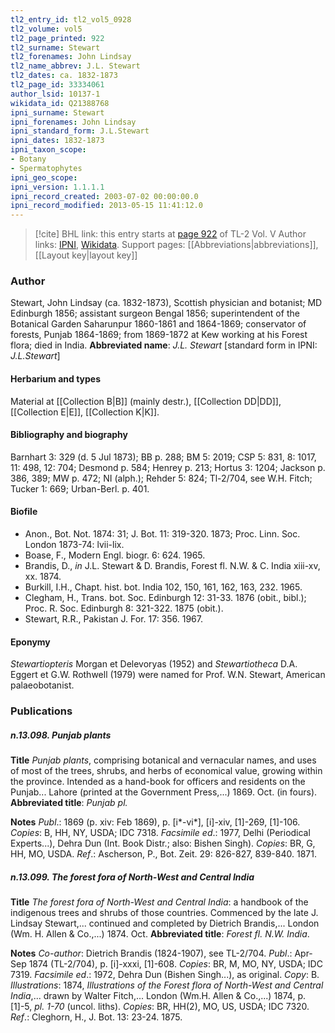 ```yaml
---
tl2_entry_id: tl2_vol5_0928
tl2_volume: vol5
tl2_page_printed: 922
tl2_surname: Stewart
tl2_forenames: John Lindsay
tl2_name_abbrev: J.L. Stewart
tl2_dates: ca. 1832-1873
tl2_page_id: 33334061
author_lsid: 10137-1
wikidata_id: Q21388768
ipni_surname: Stewart
ipni_forenames: John Lindsay
ipni_standard_form: J.L.Stewart
ipni_dates: 1832-1873
ipni_taxon_scope: 
- Botany
- Spermatophytes
ipni_geo_scope: 
ipni_version: 1.1.1.1
ipni_record_created: 2003-07-02 00:00:00.0
ipni_record_modified: 2013-05-15 11:41:12.0
---
```


> [!cite] BHL link: this entry starts at [page 922](https://www.biodiversitylibrary.org/page/33334061) of TL-2 Vol. V
> Author links: [IPNI](https://www.ipni.org/a/10137-1), [Wikidata](https://www.wikidata.org/wiki/Q21388768). Support pages: [[Abbreviations|abbreviations]], [[Layout key|layout key]]

### Author

Stewart, John Lindsay (ca. 1832-1873), Scottish physician and botanist; MD Edinburgh 1856; assistant surgeon Bengal 1856; superintendent of the Botanical Garden Saharunpur 1860-1861 and 1864-1869; conservator of forests, Punjab 1864-1869; from 1869-1872 at Kew working at his Forest flora; died in India. 
**Abbreviated name**: *J.L. Stewart* \[standard form in IPNI: *J.L.Stewart*\]

#### Herbarium and types

Material at [[Collection B|B]] (mainly destr.), [[Collection DD|DD]], [[Collection E|E]], [[Collection K|K]].

#### Bibliography and biography

Barnhart 3: 329 (d. 5 Jul 1873); BB p. 288; BM 5: 2019; CSP 5: 831, 8: 1017, 11: 498, 12: 704; Desmond p. 584; Henrey p. 213; Hortus 3: 1204; Jackson p. 386, 389; MW p. 472; NI (alph.); Rehder 5: 824; Tl-2/704, see W.H. Fitch; Tucker 1: 669; Urban-Berl. p. 401.

#### Biofile

- Anon., Bot. Not. 1874: 31; J. Bot. 11: 319-320. 1873; Proc. Linn. Soc. London 1873-74: lvii-lix.
- Boase, F., Modern Engl. biogr. 6: 624. 1965.
- Brandis, D., *in* J.L. Stewart & D. Brandis, Forest fl. N.W. & C. India xiii-xv, xx. 1874.
- Burkill, I.H., Chapt. hist. bot. India 102, 150, 161, 162, 163, 232. 1965.
- Clegham, H., Trans. bot. Soc. Edinburgh 12: 31-33. 1876 (obit., bibl.); Proc. R. Soc. Edinburgh 8: 321-322. 1875 (obit.).
- Stewart, R.R., Pakistan J. For. 17: 356. 1967.

#### Eponymy

*Stewartiopteris* Morgan et Delevoryas (1952) and *Stewartiotheca* D.A. Eggert et G.W. Rothwell (1979) were named for Prof. W.N. Stewart, American palaeobotanist.

### Publications

##### n.13.098. Punjab plants

**Title**
*Punjab plants*, comprising botanical and vernacular names, and uses of most of the trees, shrubs, and herbs of economical value, growing within the province. Intended as a hand-book for officers and residents on the Punjab... Lahore (printed at the Government Press,...) 1869. Oct. (in fours).
**Abbreviated title**: *Punjab pl.*

**Notes**
*Publ*.: 1869 (p. xiv: Feb 1869), p. \[i\*-vi\*\], \[i\]-xiv, \[1\]-269, \[1\]-106. *Copies*: B, HH, NY, USDA; IDC 7318.
*Facsimile ed*.: 1977, Delhi (Periodical Experts...), Dehra Dun (Int. Book Distr.; also: Bishen Singh). *Copies*: BR, G, HH, MO, USDA.
*Ref*.: Ascherson, P., Bot. Zeit. 29: 826-827, 839-840. 1871.

##### n.13.099. The forest fora of North-West and Central India

**Title**
*The forest fora of North-West and Central India*: a handbook of the indigenous trees and shrubs of those countries. Commenced by the late J. Lindsay Stewart,... continued and completed by Dietrich Brandis,... London (Wm. H. Allen & Co.,...) 1874. Oct.
**Abbreviated title**: *Forest fl. N.W. India*.

**Notes**
*Co-author*: Dietrich Brandis (1824-1907), see TL-2/704.
*Publ*.: Apr-Sep 1874 (TL-2/704), p. \[i\]-xxxi, \[1\]-608. *Copies*: BR, M, MO, NY, USDA; IDC 7319.
*Facsimile ed*.: 1972, Dehra Dun (Bishen Singh...), as original. *Copy*: B.
*Illustrations*: 1874, *Illustrations of the Forest flora of North-West and Central India*,... drawn by Walter Fitch,... London (Wm.H. Allen & Co.,...) 1874, p. \[1\]-5, *pl. 1-70* (uncol. liths). *Copies*: BR, HH(2), MO, US, USDA; IDC 7320.
*Ref*.: Cleghorn, H., J. Bot. 13: 23-24. 1875.

